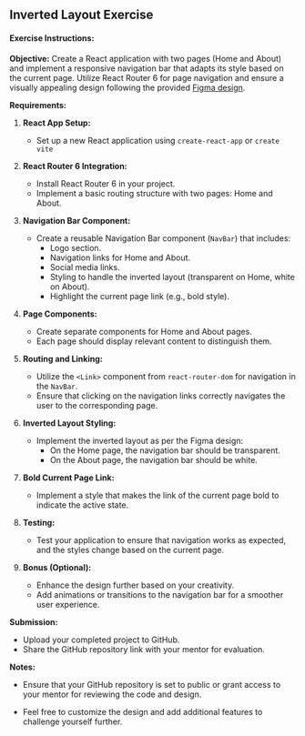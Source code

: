 
## Inverted Layout Exercise

#### Exercise Instructions:

**Objective:** Create a React application with two pages (Home and About) and implement a responsive navigation bar that adapts its style based on the current page. Utilize React Router 6 for page navigation and ensure a visually appealing design following the provided [Figma design](https://www.figma.com/file/ycxM7haKHArwgw1ZADCWtu/inverted-layout?type=design&node-id=0%3A1&mode=design&t=UtWgpXJRDriqX9OT-1).

**Requirements:**
1. **React App Setup:**
   - Set up a new React application using `create-react-app` or `create vite`

2. **React Router 6 Integration:**
   - Install React Router 6 in your project.
   - Implement a basic routing structure with two pages: Home and About.

3. **Navigation Bar Component:**
   - Create a reusable Navigation Bar component (`NavBar`) that includes:
     - Logo section.
     - Navigation links for Home and About.
     - Social media links.
     - Styling to handle the inverted layout (transparent on Home, white on About).
     - Highlight the current page link (e.g., bold style).

4. **Page Components:**
   - Create separate components for Home and About pages.
   - Each page should display relevant content to distinguish them.

5. **Routing and Linking:**
   - Utilize the `<Link>` component from `react-router-dom` for navigation in the `NavBar`.
   - Ensure that clicking on the navigation links correctly navigates the user to the corresponding page.

6. **Inverted Layout Styling:**
   - Implement the inverted layout as per the Figma design:
     - On the Home page, the navigation bar should be transparent.
     - On the About page, the navigation bar should be white.

7. **Bold Current Page Link:**
   - Implement a style that makes the link of the current page bold to indicate the active state.

8. **Testing:**
   - Test your application to ensure that navigation works as expected, and the styles change based on the current page.

9. **Bonus (Optional):**
   - Enhance the design further based on your creativity.
   - Add animations or transitions to the navigation bar for a smoother user experience.

**Submission:**
- Upload your completed project to GitHub.
- Share the GitHub repository link with your mentor for evaluation.

**Notes:** 
- Ensure that your GitHub repository is set to public or grant access to your mentor for reviewing the code and design.

- Feel free to customize the design and add additional features to challenge yourself further.